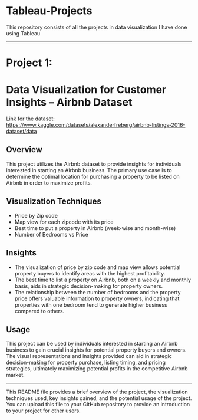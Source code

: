 # Tableau-Projects
This repository consists of all the projects in data visualization I have done using Tableau

---
# Project 1:
# Data Visualization for Customer Insights – Airbnb Dataset

Link for the dataset: https://www.kaggle.com/datasets/alexanderfreberg/airbnb-listings-2016-dataset/data 
## Overview
This project utilizes the Airbnb dataset to provide insights for individuals interested in starting an Airbnb business. The primary use case is to determine the optimal location for purchasing a property to be listed on Airbnb in order to maximize profits.

## Visualization Techniques
- Price by Zip code
- Map view for each zipcode with its price
- Best time to put a property in Airbnb (week-wise and month-wise)
- Number of Bedrooms vs Price

## Insights
- The visualization of price by zip code and map view allows potential property buyers to identify areas with the highest profitability.
- The best time to list a property on Airbnb, both on a weekly and monthly basis, aids in strategic decision-making for property owners.
- The relationship between the number of bedrooms and the property price offers valuable information to property owners, indicating that properties with one bedroom tend to generate higher business compared to others.

## Usage
This project can be used by individuals interested in starting an Airbnb business to gain crucial insights for potential property buyers and owners. The visual representations and insights provided can aid in strategic decision-making for property purchase, listing timing, and pricing strategies, ultimately maximizing potential profits in the competitive Airbnb market.

---

This README file provides a brief overview of the project, the visualization techniques used, key insights gained, and the potential usage of the project. You can upload this file to your GitHub repository to provide an introduction to your project for other users.
